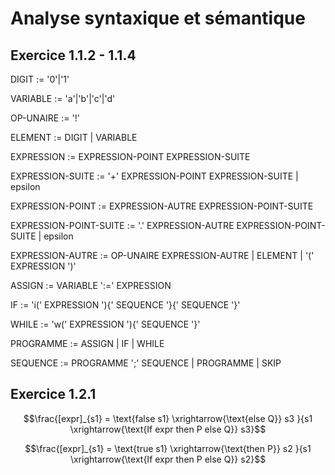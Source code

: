 # Analyse syntaxique et sémantique

## Exercice 1.1.2 - 1.1.4

DIGIT := '0'|'1'

VARIABLE := 'a'|'b'|'c'|'d'

OP-UNAIRE := '!'

ELEMENT := DIGIT | VARIABLE

EXPRESSION := EXPRESSION-POINT EXPRESSION-SUITE

EXPRESSION-SUITE := '+' EXPRESSION-POINT EXPRESSION-SUITE | epsilon

EXPRESSION-POINT := EXPRESSION-AUTRE EXPRESSION-POINT-SUITE

EXPRESSION-POINT-SUITE := '.' EXPRESSION-AUTRE EXPRESSION-POINT-SUITE | epsilon

EXPRESSION-AUTRE := OP-UNAIRE EXPRESSION-AUTRE | ELEMENT | '(' EXPRESSION ')'

ASSIGN := VARIABLE ':=' EXPRESSION

IF := 'i(' EXPRESSION '){' SEQUENCE '}{' SEQUENCE '}'

WHILE := 'w(' EXPRESSION '){' SEQUENCE '}'

PROGRAMME := ASSIGN | IF | WHILE 

SEQUENCE := PROGRAMME ';' SEQUENCE | PROGRAMME | SKIP

## Exercice 1.2.1     

$$\frac{[expr]_{s1} = \text{false  s1} \xrightarrow{\text{else Q}} s3 }{s1 \xrightarrow{\text{If expr then P else Q}} s3}$$

$$\frac{[expr]_{s1} = \text{true  s1} \xrightarrow{\text{then P}} s2 }{s1 \xrightarrow{\text{If expr then P else Q}} s2}$$

